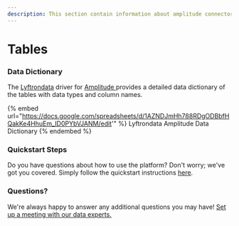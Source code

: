 ```yaml
---
description: This section contain information about amplitude connector tables information
---
```


# Tables

### Data Dictionary

The [Lyftrondata](https://www.lyftrondata.com/) driver for [Amplitude](https://www.lyftrondata.com/integration/marketing-analytics/amplitude//)[ ](https://www.lyftrondata.com/integration/amplitude/)provides a detailed data dictionary of the tables with data types and column names.

{% embed url="https://docs.google.com/spreadsheets/d/1AZNDJmHh788RDgODBbfHQakKe4HhuEm_ID0PYbVJANM/edit'" %}
Lyftrondata Amplitude Data Dictionary
{% endembed %}

### Quickstart Steps

Do you have questions about how to use the platform? Don't worry; we've got you covered. Simply follow the quickstart instructions [here](../README.md).

### Questions? <a href="#questions" id="questions"></a>

We're always happy to answer any additional questions you may have! [Set up a meeting with our data experts.](https://www.lyftrondata.com/book-a-meeting/)

